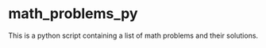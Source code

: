 math_problems_py
================

This is a python script containing a list of math problems and their solutions.
